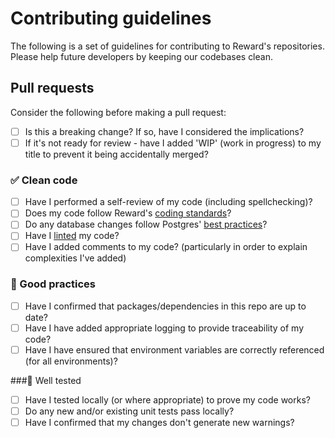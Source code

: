 # Contributing guidelines 

The following is a set of guidelines for contributing to Reward's repositories. 
Please help future developers by keeping our codebases clean.


## Pull requests
Consider the following before making a pull request:

- [ ] Is this a breaking change? If so, have I considered the implications?
- [ ] If it's not ready for review - have I added 'WIP' (work in progress) to my title to prevent it being accidentally merged?

 ### ✅ Clean code
- [ ] Have I performed a self-review of my code (including spellchecking)?
- [ ] Does my code follow Reward's [coding standards]()?
- [ ] Do any database changes follow Postgres' [best practices]()?
- [ ] Have I [linted]() my code?
- [ ] Have I added comments to my code? (particularly in order to explain complexities I've added)

### 🤗 Good practices
- [ ] Have I confirmed that packages/dependencies in this repo are up to date?
- [ ] Have I have added appropriate logging to provide traceability of my code?
- [ ] Have I have ensured that environment variables are correctly referenced (for all environments)?

###🎉 Well tested

- [ ] Have I tested locally (or where appropriate) to prove my code works?
- [ ] Do any new and/or existing unit tests pass locally?
- [ ] Have I confirmed that my changes don't generate new warnings?
